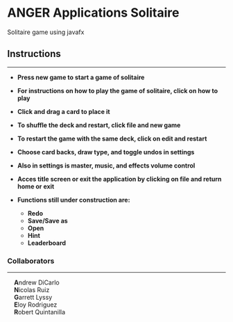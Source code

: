 # ANGER Applications Solitaire

Solitaire game using javafx

## Instructions  

***

+ **Press new game to start a game of solitaire**  

+ **For instructions on how to play the game of solitaire, click on how to play**  

+ **Click and drag a card to place it**  

+ **To shuffle the deck and restart, click file and new game**  

+ **To restart the game with the same deck, click on edit and restart**  

+ **Choose card backs, draw type, and toggle undos in settings**  

+ **Also in settings is master, music, and effects volume control**  

+ **Acces title screen or exit the application by clicking on file and return home or exit**

+ **Functions still under construction are:**  
  + **Redo**  
  + **Save/Save as**  
  + **Open**  
  + **Hint**
  + **Leaderboard**

### Collaborators  

***

&nbsp;&nbsp;&nbsp;&nbsp;**A**ndrew DiCarlo  
&nbsp;&nbsp;&nbsp;&nbsp;**N**icolas Ruiz  
&nbsp;&nbsp;&nbsp;&nbsp;**G**arrett Lyssy  
&nbsp;&nbsp;&nbsp;&nbsp;**E**loy Rodriguez  
&nbsp;&nbsp;&nbsp;&nbsp;**R**obert Quintanilla  

